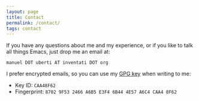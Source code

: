 ```yaml
---
layout: page
title: Contact
permalink: /contact/
tags: contact
---
```


If you have any questions about me and my experience, or if you like to talk all
things Emacs, just drop me an email at:

`manuel DOT uberti AT inventati DOT org`

I prefer encrypted emails, so you can use my [GPG
key](https://github.com/manuel-uberti/manuel-uberti.github.io/blob/master/pubkey.txt)
when writing to me:

- Key ID: `CAA48F62`
- Fingerprint: `8702 9F53 2466 A6B5 E3F4 6B44 4E57 A6C4 CAA4 8F62`
